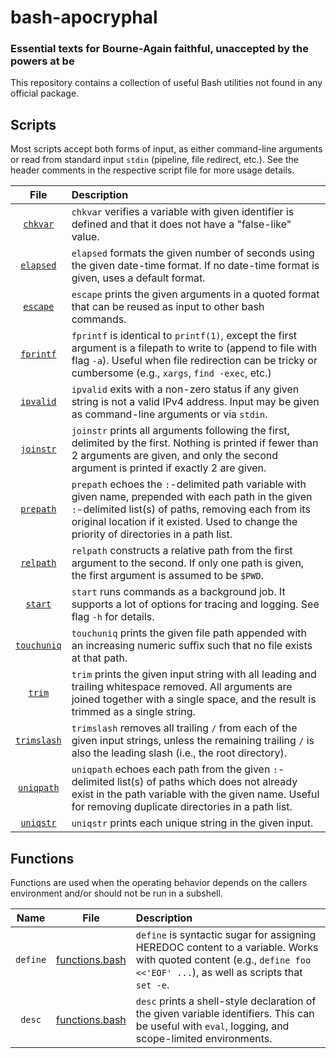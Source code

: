 # bash-apocryphal
### Essential texts for Bourne-Again faithful, unaccepted by the powers at be

This repository contains a collection of useful Bash utilities not found in any official package.

## Scripts

Most scripts accept both forms of input, as either command-line arguments or read from standard input `stdin` (pipeline, file redirect, etc.). See the header comments in the respective script file for more usage details.

|File|Description|
|:--:|:----------|
|[`chkvar`](bin/chkvar)|`chkvar` verifies a variable with given identifier is defined and that it does not have a "false-like" value.|
|[`elapsed`](bin/elapsed)|`elapsed` formats the given number of seconds using the given date-time format. If no date-time format is given, uses a default format.|
|[`escape`](bin/escape)|`escape` prints the given arguments in a quoted format that can be reused as input to other bash commands.|
|[`fprintf`](bin/fprintf)|`fprintf` is identical to `printf(1)`, except the first argument is a filepath to write to (append to file with flag `-a`). Useful when file redirection can be tricky or cumbersome (e.g., `xargs`, `find -exec`, etc.)|
|[`ipvalid`](bin/ipvalid)|`ipvalid` exits with a non-zero status if any given string is not a valid IPv4 address. Input may be given as command-line arguments or via `stdin`.|
|[`joinstr`](bin/joinstr)|`joinstr` prints all arguments following the first, delimited by the first. Nothing is printed if fewer than 2 arguments are given, and only the second argument is printed if exactly 2 are given.|
|[`prepath`](bin/prepath)|`prepath` echoes the `:`-delimited path variable with given name, prepended with each path in the given `:`-delimited list(s) of paths, removing each from its original location if it existed. Used to change the priority of directories in a path list.|
|[`relpath`](bin/relpath)|`relpath` constructs a relative path from the first argument to the second. If only one path is given, the first argument is assumed to be `$PWD`.|
|[`start`](bin/start)|`start` runs commands as a background job. It supports a lot of options for tracing and logging. See flag `-h` for details.|
|[`touchuniq`](bin/touchuniq)|`touchuniq` prints the given file path appended with an increasing numeric suffix such that no file exists at that path.|
|[`trim`](bin/trim)|`trim` prints the given input string with all leading and trailing whitespace removed. All arguments are joined together with a single space, and the result is trimmed as a single string.|
|[`trimslash`](bin/trimslash)|`trimslash` removes all trailing `/` from each of the given input strings, unless the remaining trailing `/` is also the leading slash (i.e., the root directory).|
|[`uniqpath`](bin/uniqpath)|`uniqpath` echoes each path from the given `:`-delimited list(s) of paths which does not already exist in the path variable with the given name. Useful for removing duplicate directories in a path list.|
|[`uniqstr`](bin/uniqstr)|`uniqstr` prints each unique string in the given input.|

## Functions

Functions are used when the operating behavior depends on the callers environment and/or should not be run in a subshell.

|Name|File|Description|
|:--:|:--:|:----------|
|`define`|[functions.bash](functions.bash)|`define` is syntactic sugar for assigning HEREDOC content to a variable. Works with quoted content (e.g., `define foo <<'EOF' ...`), as well as scripts that `set -e`.|
|`desc`|[functions.bash](functions.bash)|`desc` prints a shell-style declaration of the given variable identifiers. This can be useful with `eval`, logging, and scope-limited environments.|
